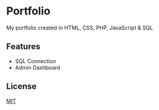 
# Portfolio

My portfolio created in HTML, CSS, PHP, JavaScript & SQL

## Features

- SQL Connection
- Admin Dashboard


## License

[MIT](https://github.com/nhuijser/portfolio/?tab=MIT-1-ov-file)

